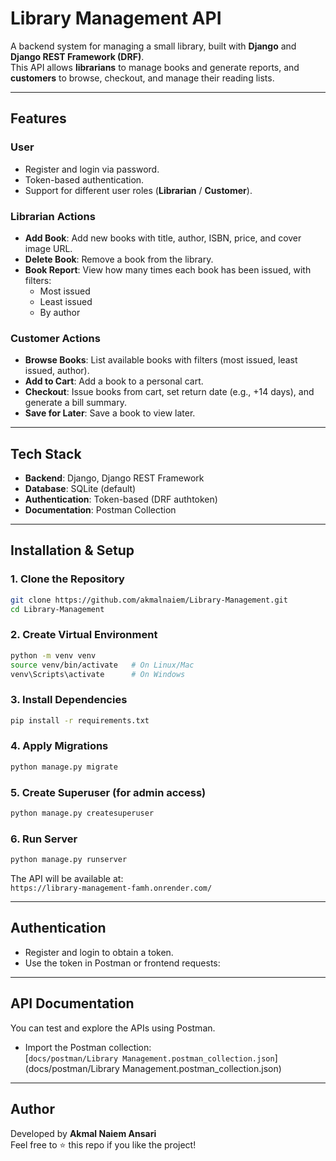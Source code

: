 # Library Management API

A backend system for managing a small library, built with **Django** and **Django REST Framework (DRF)**.  
This API allows **librarians** to manage books and generate reports, and **customers** to browse, checkout, and manage their reading lists.

---

## Features

###  User
- Register and login via password.  
- Token-based authentication.  
- Support for different user roles (**Librarian** / **Customer**).

###  Librarian Actions
- **Add Book**: Add new books with title, author, ISBN, price, and cover image URL.  
- **Delete Book**: Remove a book from the library.  
- **Book Report**: View how many times each book has been issued, with filters:  
  - Most issued  
  - Least issued  
  - By author  

###  Customer Actions
- **Browse Books**: List available books with filters (most issued, least issued, author).  
- **Add to Cart**: Add a book to a personal cart.  
- **Checkout**: Issue books from cart, set return date (e.g., +14 days), and generate a bill summary.  
- **Save for Later**: Save a book to view later.  

---

##  Tech Stack
- **Backend**: Django, Django REST Framework  
- **Database**: SQLite (default) 
- **Authentication**: Token-based (DRF authtoken)  
- **Documentation**: Postman Collection  

---

##  Installation & Setup

### 1. Clone the Repository
```bash
git clone https://github.com/akmalnaiem/Library-Management.git
cd Library-Management
```

### 2. Create Virtual Environment
```bash
python -m venv venv
source venv/bin/activate   # On Linux/Mac
venv\Scripts\activate      # On Windows
```

### 3. Install Dependencies
```bash
pip install -r requirements.txt
```

### 4. Apply Migrations
```bash
python manage.py migrate
```

### 5. Create Superuser (for admin access)
```bash
python manage.py createsuperuser
```

### 6. Run Server
```bash
python manage.py runserver
```
The API will be available at:  
 `https://library-management-famh.onrender.com/`

---

##  Authentication
- Register and login to obtain a token.  
- Use the token in Postman or frontend requests:  
---

##  API Documentation

You can test and explore the APIs using Postman.  

- Import the Postman collection:  
  [`docs/postman/Library Management.postman_collection.json`](docs/postman/Library Management.postman_collection.json)

---

##  Author
Developed by **Akmal Naiem Ansari**  
Feel free to ⭐ this repo if you like the project!  
